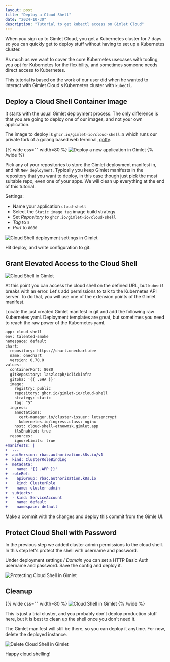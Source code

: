 ```yaml
---
layout: post
title: "Deploy a Cloud Shell"
date: "2024-10-30"
description: "Tutorial to get kubectl access on Gimlet Cloud"
---
```


When you sign up to Gimlet Cloud, you get a Kubernetes cluster for 7 days so you can quickly get to deploy stuff without having to set up a Kubernetes cluster.

As much as we want to cover the core Kubernetes usecases with tooling, you opt for Kubernetes for the flexibility, and sometimes someone needs direct access to Kubernetes.

This tutorial is based on the work of our user did when he wanted to interact with Gimlet Cloud's Kubernetes cluster with `kubectl`.

## Deploy a Cloud Shell Container Image

It starts with the usual Gimlet deployment process. The only difference is that you are going to deploy one of our images, and not your own application.

The image to deploy is `ghcr.io/gimlet-io/cloud-shell:5` which runs our private fork of a golang based web terminal, [gotty](https://github.com/yudai/gotty).

{% wide css="" width=80 %}
![Deploy a new application in Gimlet](/blog/gimlet-io-new-deployment.png)
{% /wide %}

Pick any of your repositories to store the Gimlet deployment manifest in, and hit `New deployment`. Typically you keep Gimlet manifests in the repository that you want to deploy, in this case though just pick the most suitable repo, even one of your apps. We will clean up everything at the end of this tutorial. 

Settings:
- Name your application `cloud-shell`
- Select the `Static image tag` image build strategy
- Set *Repository* to `ghcr.io/gimlet-io/cloud-shell`
- *Tag* to `5` 
- *Port* to `8080`

![Cloud Shell deployment settings in Gimlet](/blog/gimlet-io-cloud-shell-deployment-settings.png)

Hit deploy, and write configuration to git.

## Grant Elevated Access to the Cloud Shell

![Cloud Shell in Gimlet](/blog/gimlet-io-cloud-shell.png)

At this point you can access the cloud shell on the defined URL, but `kubectl` breaks with an error. Let's add permissions to talk to the Kubernetes API server. To do that, you will use one of the extension points of the Gimlet manifest.

Locate the just created Gimlet manifest in git and add the following raw Kubernetes yaml. Deployment templates are great, but sometimes you need to reach the raw power of the Kubernetes yaml.

```diff
app: cloud-shell
env: talented-smoke
namespace: default
chart:
  repository: https://chart.onechart.dev
  name: onechart
  version: 0.70.0
values:
  containerPort: 8080
  gitRepository: laszlocph/1clickinfra
  gitSha: '{{ .SHA }}'
  image:
    registry: public
    repository: ghcr.io/gimlet-io/cloud-shell
    strategy: static
    tag: "5"
  ingress:
    annotations:
      cert-manager.io/cluster-issuer: letsencrypt
      kubernetes.io/ingress.class: nginx
    host: cloud-shell-etnowmsk.gimlet.app
    tlsEnabled: true
  resources:
    ignoreLimits: true
+manifests: |
+  ---
+  apiVersion: rbac.authorization.k8s.io/v1
+  kind: ClusterRoleBinding
+  metadata:
+    name: '{{ .APP }}'
+  roleRef:
+    apiGroup: rbac.authorization.k8s.io
+    kind: ClusterRole
+    name: cluster-admin
+  subjects:
+  - kind: ServiceAccount
+    name: default
+    namespace: default
```

Make a commit with the changes and deploy this commit from the Gimle UI.

## Protect Cloud Shell with Password

In the previous step we added cluster admin permissions to the cloud shell. In this step let's protect the shell with username and password.

Under deployment settings / *Domain* you can set a HTTP Basic Auth username and password. Save the config and deploy it.

![Protecting Cloud Shell in Gimlet](/blog/gimlet-io-cloud-shell-basic-auth.png)

## Cleanup

{% wide css="" width=80 %}
![Cloud Shell in Gimlet](/blog/gimlet-io-cloud-shell2.png)
{% /wide %}

This is just a trial cluster, and you probably don't deploy production stuff here, but it is best to clean up the shell once you don't need it.

The Gimlet manifest will still be there, so you can deploy it anytime. For now, delete the deployed instance.

![Delete Cloud Shell in Gimlet](/blog/gimlet-io-delete-cloud-shell.png)

Happy cloud shelling!
